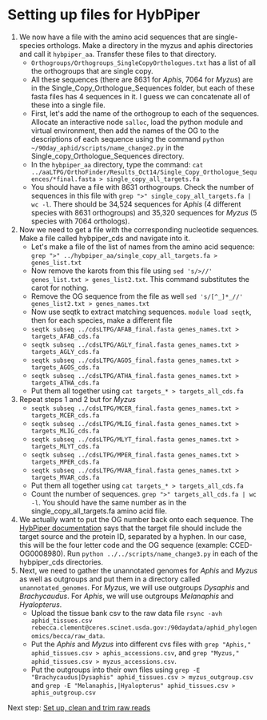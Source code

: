 # Setting up files for HybPiper

1) We now have a file with the amino acid sequences that are single-species orthologs. Make a directory in the myzus and aphis directories and call it `hybpiper_aa`. Transfer these files to that directory.
    * `Orthogroups/Orthogroups_SingleCopyOrthologues.txt` has a list of all the orthogroups that are single copy.
    * All these sequences (there are 8631 for *Aphis*, 7064 for *Myzus*) are in the Single_Copy_Orthologue_Sequences folder, but each of these fasta files has 4 sequences in it. I guess we can concatenate all of these into a single file.
    * First, let's add the name of the orthogroup to each of the sequences. Allocate an interactive node `salloc`, load the python module and virtual environment, then add the names of the OG to the descriptions of each sequence using the command `python ~/90day_aphid/scripts/name_change2.py` in the Single_copy_Orthologue_Sequences directory.
    * In the `hybpiper_aa` directory, type the command: `cat ../aaLTPG/OrthoFinder/Results_Oct14/Single_Copy_Orthologue_Sequences/*final.fasta > single_copy_all_targets.fa`
    * You should have a file with 8631 orthogroups. Check the number of sequences in this file with `grep ">" single_copy_all_targets.fa | wc -l`. There should be 34,524 sequences for *Aphis* (4 different species with 8631 orthogroups) and 35,320 sequences for *Myzus* (5 species with 7064 orthologs).
3) Now we need to get a file with the corresponding nucleotide sequences. Make a file called hybpiper_cds and navigate into it. 
    * Let's make a file of the list of names from the amino acid sequence: `grep ">" ../hybpiper_aa/single_copy_all_targets.fa > genes_list.txt`
    * Now remove the karots from this file using `sed 's/>//' genes_list.txt > genes_list2.txt`. This command substitutes the carot for nothing.
    * Remove the OG sequence from the file as well `sed 's/[^_]*_//' genes_list2.txt > genes_names.txt`
    * Now use seqtk to extract matching sequences. `module load seqtk`, then for each species, make a different file
    * `seqtk subseq ../cdsLTPG/AFAB_final.fasta genes_names.txt > targets_AFAB_cds.fa`
    - `seqtk subseq ../cdsLTPG/AGLY_final.fasta genes_names.txt > targets_AGLY_cds.fa`
    -  `seqtk subseq ../cdsLTPG/AGOS_final.fasta genes_names.txt > targets_AGOS_cds.fa`
    -  `seqtk subseq ../cdsLTPG/ATHA_final.fasta genes_names.txt > targets_ATHA_cds.fa`
    * Put them all together using `cat targets_* > targets_all_cds.fa`
4) Repeat steps 1 and 2 but for *Myzus*
    * `seqtk subseq ../cdsLTPG/MCER_final.fasta genes_names.txt > targets_MCER_cds.fa`
    * `seqtk subseq ../cdsLTPG/MLIG_final.fasta genes_names.txt > targets_MLIG_cds.fa`
    * `seqtk subseq ../cdsLTPG/MLYT_final.fasta genes_names.txt > targets_MLYT_cds.fa`
    * `seqtk subseq ../cdsLTPG/MPER_final.fasta genes_names.txt > targets_MPER_cds.fa`
    * `seqtk subseq ../cdsLTPG/MVAR_final.fasta genes_names.txt > targets_MVAR_cds.fa`
    * Put them all together using `cat targets_* > targets_all_cds.fa`
    * Count the number of sequences. `grep ">" targets_all_cds.fa | wc -l`. You should have the same number as in the single_copy_all_targets.fa amino acid file.
5) We actually want to put the OG number back onto each sequence. The [HybPiper documentation](https://github.com/mossmatters/HybPiper/wiki) says that the target file should  include the target source and the protein ID, separated by a hyphen. In our case, this will be the four letter code and the OG sequence (example: CCED-OG0008980). Run `python ../../scripts/name_change3.py` in each of the hybpiper_cds directories.
6) Next, we need to gather the unannotated genomes for *Aphis* and *Myzus* as well as outgroups and put them in a directory called `unannotated_genomes`. For *Myzus*, we will use outgroups *Dysaphis* and *Brachycaudus*. For *Aphis*, we will use outgroups *Melanaphis* and *Hyalopterus*.
    * Upload the tissue bank csv to the raw data file `rsync -avh aphid_tissues.csv rebecca.clement@ceres.scinet.usda.gov:/90daydata/aphid_phylogenomics/becca/raw_data`.
    * Put the *Aphis* and *Myzus* into different cvs files with `grep "Aphis," aphid_tissues.csv > aphis_accessions.csv`, and `grep "Myzus," aphid_tissues.csv > myzus_accessions.csv`.
    * Put the outgroups into their own files using `grep -E "Brachycaudus|Dysaphis" aphid_tissues.csv > myzus_outgroup.csv` and `grep -E "Melanaphis,|Hyalopterus" aphid_tissues.csv > aphis_outgroup.csv`

Next step: [Set up, clean and trim raw reads](cleantrim.md)
